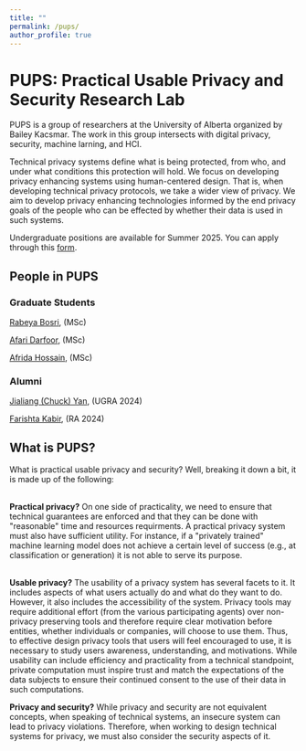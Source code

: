 ```yaml
---
title: ""
permalink: /pups/
author_profile: true
---
```


<h1> PUPS: Practical Usable Privacy and Security Research Lab</h1>
PUPS is a group of researchers at the University of Alberta organized by Bailey Kacsmar. The work in this group intersects with digital privacy, security, machine larning, and HCI.

Technical privacy systems define what is being protected, from who, and under what conditions this protection will hold. We focus on developing privacy enhancing systems using human-centered design. That is, when developing technical privacy protocols, we take a wider view of privacy. We aim to develop privacy enhancing technologies informed by the end privacy goals of the people who can be effected by whether their data is used in such systems.


Undergraduate positions are available for Summer 2025. You can apply through this <a href="https://docs.google.com/forms/d/e/1FAIpQLSdjsM8GRCPVVi8W8ULXuX0cGUr9cwGwiIB1O1j9j31i8t0MgA/viewform?usp=header">form</a>. 

<h2>People in PUPS</h2>

<h3>Graduate Students</h3>

[Rabeya Bosri](https://bosri.my.canva.site/), (MSc)

[Afari Darfoor](http://kwesidarfoor.com/about), (MSc)

[Afrida Hossain](https://afrida-hossain.github.io/website/), (MSc)

 
<!--<h3>Research Assistants</h3>-->


<h3>Alumni</h3>

[Jialiang (Chuck) Yan](https://www.chuckyan.com/), (UGRA 2024)

[Farishta Kabir](https://farishta4898.github.io/), (RA 2024)



 
 

 
<h2>What is PUPS?</h2>
What is practical usable privacy and security? Well, breaking it down a bit, it is made up of the following:
<!--
<img src="/files/cycle.png" alt="Human Centered Cycle" width="700"> 
</p>-->
<br/><br/>

<b>Practical privacy?</b>
On one side of practicality, we need to ensure that technical guarantees are enforced and that they can be done with "reasonable" time and resources requirments. A practical privacy system must also have sufficient utility. For instance, if a "privately trained" machine learning model does not achieve a certain level of success (e.g., at classification or generation) it is not able to serve its purpose. 
<br/><br/>

<b>Usable privacy?</b>
The usability of a privacy system has several facets to it. It includes aspects of what users actually do and what do they want to do. However, it also includes the accessibility of the system. Privacy tools may require additional effort (from the various participating agents) over non-privacy preserving tools and therefore require clear motivation before entities, whether individuals or companies, will choose to use them.
Thus, to effective design privacy tools that users will feel encouraged to use, it is necessary to study users awareness, understanding, and motivations.
While usability can include efficiency and practicality from a technical standpoint, private computation must inspire trust and match the expectations of the data subjects to ensure their continued consent to the use of their data in such computations. 


<b>Privacy and security?</b> While privacy and security are not equivalent concepts, when speaking of technical systems, an insecure system can lead to privacy violations. Therefore, when working to design technical systems for privacy, we must also consider the security aspects of it. 

